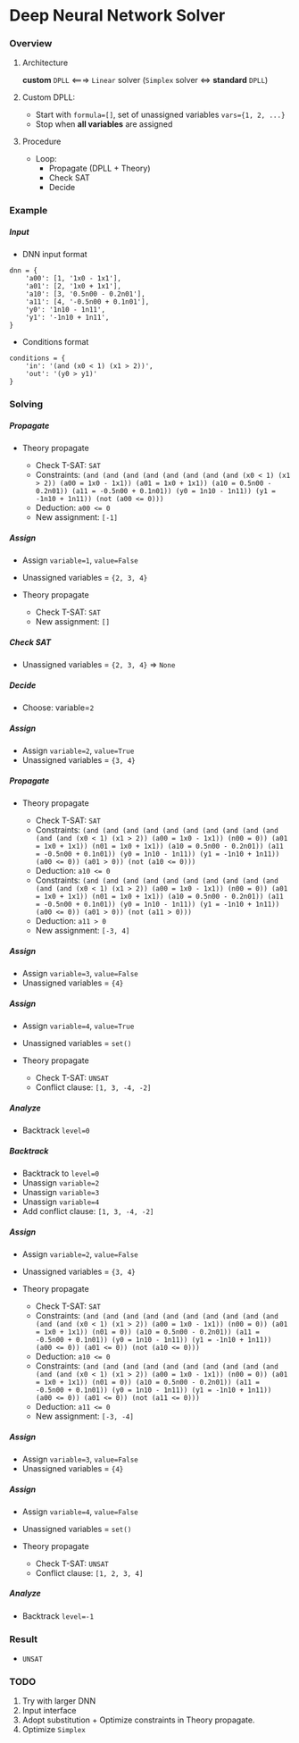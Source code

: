 # Deep Neural Network Solver

### Overview

1. Architecture
    
    **custom** `DPLL` <===> `Linear` solver (`Simplex` solver <=> **standard** `DPLL`)

2. Custom DPLL:
    - Start with `formula=[]`, set of unassigned variables `vars={1, 2, ...}`
    - Stop when **all variables** are assigned

3. Procedure

    - Loop:
        - Propagate (DPLL + Theory)
        - Check SAT
        - Decide

### Example

##### Input

- DNN input format
```
dnn = {
    'a00': [1, '1x0 - 1x1'],
    'a01': [2, '1x0 + 1x1'],
    'a10': [3, '0.5n00 - 0.2n01'],
    'a11': [4, '-0.5n00 + 0.1n01'],
    'y0': '1n10 - 1n11',
    'y1': '-1n10 + 1n11',
}
```
- Conditions format
```
conditions = {
    'in': '(and (x0 < 1) (x1 > 2))',
    'out': '(y0 > y1)'
}
```

### Solving

##### Propagate

- Theory propagate

    - Check T-SAT: `SAT`
    - Constraints: `(and (and (and (and (and (and (and (and (x0 < 1) (x1 > 2)) (a00 = 1x0 - 1x1)) (a01 = 1x0 + 1x1)) (a10 = 0.5n00 - 0.2n01)) (a11 = -0.5n00 + 0.1n01)) (y0 = 1n10 - 1n11)) (y1 = -1n10 + 1n11)) (not (a00 <= 0)))`
    - Deduction: `a00 <= 0`
    - New assignment: `[-1]`

##### Assign

- Assign `variable=1`, `value=False`
- Unassigned variables = `{2, 3, 4}`


- Theory propagate

    - Check T-SAT: `SAT`
    - New assignment: `[]`

##### Check SAT

- Unassigned variables = `{2, 3, 4}` => `None`

##### Decide

- Choose: variable=`2`

##### Assign

- Assign `variable=2`, `value=True`
- Unassigned variables = `{3, 4}`

##### Propagate

- Theory propagate

    - Check T-SAT: `SAT`
    - Constraints: `(and (and (and (and (and (and (and (and (and (and (and (and (x0 < 1) (x1 > 2)) (a00 = 1x0 - 1x1)) (n00 = 0)) (a01 = 1x0 + 1x1)) (n01 = 1x0 + 1x1)) (a10 = 0.5n00 - 0.2n01)) (a11 = -0.5n00 + 0.1n01)) (y0 = 1n10 - 1n11)) (y1 = -1n10 + 1n11)) (a00 <= 0)) (a01 > 0)) (not (a10 <= 0)))`
    - Deduction: `a10 <= 0`
    - Constraints: `(and (and (and (and (and (and (and (and (and (and (and (and (x0 < 1) (x1 > 2)) (a00 = 1x0 - 1x1)) (n00 = 0)) (a01 = 1x0 + 1x1)) (n01 = 1x0 + 1x1)) (a10 = 0.5n00 - 0.2n01)) (a11 = -0.5n00 + 0.1n01)) (y0 = 1n10 - 1n11)) (y1 = -1n10 + 1n11)) (a00 <= 0)) (a01 > 0)) (not (a11 > 0)))`
    - Deduction: `a11 > 0`
    - New assignment: `[-3, 4]`

##### Assign

- Assign `variable=3`, `value=False`
- Unassigned variables = `{4}`

##### Assign

- Assign `variable=4`, `value=True`
- Unassigned variables = `set()`

- Theory propagate

    - Check T-SAT: `UNSAT`
    - Conflict clause: `[1, 3, -4, -2]`

##### Analyze

- Backtrack `level=0`

##### Backtrack

- Backtrack to `level=0`
- Unassign `variable=2`
- Unassign `variable=3`
- Unassign `variable=4`
- Add conflict clause: `[1, 3, -4, -2]`

##### Assign

- Assign `variable=2`, `value=False`
- Unassigned variables = `{3, 4}`

- Theory propagate

    - Check T-SAT: `SAT`
    - Constraints: `(and (and (and (and (and (and (and (and (and (and (and (and (x0 < 1) (x1 > 2)) (a00 = 1x0 - 1x1)) (n00 = 0)) (a01 = 1x0 + 1x1)) (n01 = 0)) (a10 = 0.5n00 - 0.2n01)) (a11 = -0.5n00 + 0.1n01)) (y0 = 1n10 - 1n11)) (y1 = -1n10 + 1n11)) (a00 <= 0)) (a01 <= 0)) (not (a10 <= 0)))`
    - Deduction: `a10 <= 0`
    - Constraints: `(and (and (and (and (and (and (and (and (and (and (and (and (x0 < 1) (x1 > 2)) (a00 = 1x0 - 1x1)) (n00 = 0)) (a01 = 1x0 + 1x1)) (n01 = 0)) (a10 = 0.5n00 - 0.2n01)) (a11 = -0.5n00 + 0.1n01)) (y0 = 1n10 - 1n11)) (y1 = -1n10 + 1n11)) (a00 <= 0)) (a01 <= 0)) (not (a11 <= 0)))`
    - Deduction: `a11 <= 0`
    - New assignment: `[-3, -4]`

##### Assign

- Assign `variable=3`, `value=False`
- Unassigned variables = `{4}`

##### Assign

- Assign `variable=4`, `value=False`
- Unassigned variables = `set()`

- Theory propagate

    - Check T-SAT: `UNSAT`
    - Conflict clause: `[1, 2, 3, 4]`

##### Analyze

- Backtrack `level=-1`

### Result

- `UNSAT`




### TODO

1. Try with larger DNN
2. Input interface
3. Adopt substitution + Optimize constraints in Theory propagate.
4. Optimize `Simplex`
